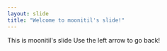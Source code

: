 ```yaml
---
layout: slide
title: "Welcome to moonitil's slide!"
---
```

This is moonitil's slide
Use the left arrow to go back!
